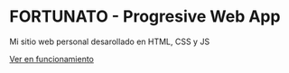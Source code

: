 # FORTUNATO - Progresive Web App

Mi sitio web personal desarollado en HTML, CSS y JS

[Ver en funcionamiento](https://efmelgarejo.github.io/PWA_MyWebApp/)


